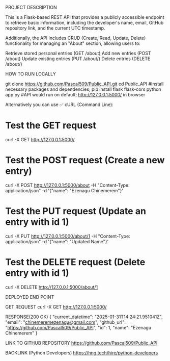 PROJECT DESCRIPTION

This is a Flask-based REST API that provides a publicly accessible endpoint to retrieve basic information, including the developer's name, email, GitHub repository link, and the current UTC timestamp.

Additionally, the API includes CRUD (Create, Read, Update, Delete) functionality for managing an "About" section, allowing users to:

Retrieve stored personal entries (GET /about)
Add new entries (POST /about)
Update existing entries (PUT /about/<id>)
Delete entries (DELETE /about/<id>)


HOW TO RUN LOCALLY

git clone https://github.com/Pascal509/Public_API.git
cd Public_API
#Install necessary packages and dependencies; 
pip install flask flask-cors
python app.py
#API would run on default; http://127.0.0.1:5000/ in browser

Alternatively you can use ✅ cURL (Command Line):
# Test the GET request
curl -X GET http://127.0.0.1:5000/

# Test the POST request (Create a new entry)
curl -X POST http://127.0.0.1:5000/about -H "Content-Type: application/json" -d '{"name": "Ezenagu Chinemerem"}'

# Test the PUT request (Update an entry with id 1)
curl -X PUT http://127.0.0.1:5000/about/1 -H "Content-Type: application/json" -d '{"name": "Updated Name"}'

# Test the DELETE request (Delete entry with id 1)
curl -X DELETE http://127.0.0.1:5000/about/1


DEPLOYED END POINT


GET REQUEST
curl -X GET http://127.0.0.1:5000/

RESPONSE(200 OK)
{
  "current_datetime": "2025-01-31T14:24:21.951041Z",
  "email": "chinemeremezenagu@gmail.com",
  "github_url": "https://github.com/Pascal509/Public_API",
  "id": 1,
  "name": "Ezenagu Chinemerem"
}

LINK TO GITHUB REPOSITORY
https://github.com/Pascal509/Public_API

BACKLINK (Python Developers)
https://hng.tech/hire/python-developers